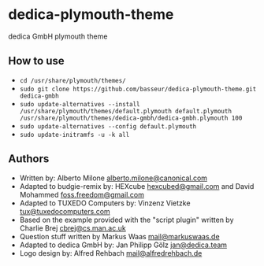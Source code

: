 # dedica-plymouth-theme
dedica GmbH plymouth theme

## How to use

* ``cd /usr/share/plymouth/themes/``
* ``sudo git clone https://github.com/basseur/dedica-plymouth-theme.git dedica-gmbh``
* ``sudo update-alternatives --install /usr/share/plymouth/themes/default.plymouth default.plymouth /usr/share/plymouth/themes/dedica-gmbh/dedica-gmbh.plymouth 100``
* ``sudo update-alternatives --config default.plymouth``
* ``sudo update-initramfs -u -k all``

## Authors
* Written by: Alberto Milone <alberto.milone@canonical.com>
* Adapted to budgie-remix by: HEXcube <hexcubed@gmail.com> and David Mohammed <foss.freedom@gmail.com>
* Adapted to TUXEDO Computers by: Vinzenz Vietzke <tux@tuxedocomputers.com>
* Based on the example provided with the "script plugin" written by Charlie Brej <cbrej@cs.man.ac.uk>
* Question stuff written by Markus Waas <mail@markuswaas.de>
* Adapted to dedica GmbH by: Jan Philipp Gölz <jan@dedica.team>
* Logo design by: Alfred Rehbach <mail@alfredrehbach.de>